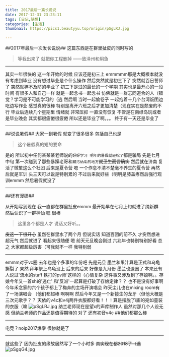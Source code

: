 ```yaml
---
title: 2017最后一篇长说说
date: 2017-12-31 23:23:11
tags: [日记,随想]
categories: [生活]
thumbnail: https://pics1.beautyyu.top/origin/pSgLRJ.jpg

---
```


##2017年最后一次发长说说##
这篇东西是在群里扯皮的同时写的

> 等我出来了 就把你工程删掉 ——致泽州和焖鱼

***

其实一年很快的
这一年开始的时候 应该还是初三上
emmmmm那是大概根本就没有考虑到毕业 没有想过毕业是个什么操作
然后突然就是初三下了 突然就百日誓师了 突然就猝不及防的毕业了
初三下是过的最长的一个学期 其实也是最开心的一段时间 有很多人和自己一样 就是一起念书一起念书 仿佛就是一群志同道合的人（错觉？学习是不可能学习的（逃
然后啊 当时一起偷卷子 一起抱着十几个台湾饭团边吃边写作业 感觉真的很棒 特别是离开六班之后才更加清楚（现在实在是颓废的不行
毕业后连续几个星期里 情绪就 非常压抑 一直没有恢复 不管是在南绿岛玩或者是毕业晚会 其实都很疲倦很疲倦
所以还是毕业了啊。。。
终于有一天还是毕业了

***

##说说暑假##
大家一到暑假 就变了很多很多 包括自己也是

> 这个暑假真的短的要命

是的 所以初中任何某某某老师说的`好好学习 明年的暑假就轻松了`都是骗局
先是七月中旬 第一次碰到了那些暴躁老哥和`藏污纳垢的地方`<del>就卫生而言确实</del>
然后就在济南 复活了微笙这么个社团
后来是夏令营 嗯 一个作息不清不楚毫不养生的夏令营
再然后就是军训 头三天可以说是特别累的 不过后来就好些（明明是膝盖疼然后强行观训emmm
然后暑假就没了

***

##还有漫研##

从开始写到现在 我一直都在群里扯皮emmm
最开始早在七月上旬就进了纳新群 然后认识了一群神仙 嗯 很棒

> 这里各个都是人才 说话又好听。。

<del>皮这一下很开心</del>
虽然在群里水了两个月 但说实话 知道百团的前不久 才突然想进超元气 然后就进了 看起来很随便 嗯
前天元旦晚会刚过 六兆年也特别特别好看 总之 大家都超级厉害（可我就不一样 我特别弱

***

emmm对于vc圈  去年也是个多事的年份吧
先是元旦 墨兰和果汁算是正式和乌龟撕裂了
果然 拜年祭上乌龟没上
后来的后来 好像是九月份 墨兰也退圈了 本来还有人说过'流水的staff 铁打的pv师'这样的（心情复杂
这件事又涉及到了存娘啊。。存娘今年又一首sh的'逃亡' 和'反派'一起算是打破了存娘定律？？
也不是没有好事啊 今年禾念家的六个孩子都上了梅奔的主场开演唱会 昨天尘儿也在mixing room有了一场演唱会 （他们都超棒 啊啊啊
然后今年又是一个新接生的龙牙（但他大概是三次元歌手？？
天依的v4c和v4j两件衣服都好看！！！算是摆脱了i画的宛如童装的衣服（嘛
<img src="https://pics1.beautyyu.top/origin/pSgLRJ.jpg" alt="pSgLRJ.jpg" border="0">
纳兰老师现在是望x的声库制作人 虽然对那几个人设无感 但纳兰老师的作品还是值得期待的
对了 还有初音v4c
##他们都那么棒

***

电竞？noip2017爆零 很惨就是了

***

就这些了 因为扯皮的缘故居然写了一个小时多
<del>其实现在都2018了（逃</del>
<img src="https://pics1.beautyyu.top/origin/pSgqG4.jpg" alt="pSgqG4.jpg" border="0" />
